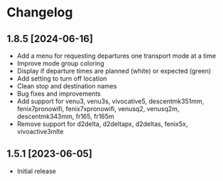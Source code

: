 # Changelog

## 1.8.5 [2024-06-16]

- Add a menu for requesting departures one transport mode at a time
- Improve mode group coloring
- Display if departure times are planned (white) or expected (green)
- Add setting to turn off location
- Clean stop and destination names
- Bug fixes and improvements
- Add support for venu3, venu3s, vivocative5, descentmk351mm, fenix7pronowifi, fenix7xpronowifi, venusq2, venusq2m, descentmk343mm, fr165, fr165m
- Remove support for d2delta, d2deltapx, d2deltas, fenix5x, vivoactive3mlte

## 1.5.1 [2023-06-05]

- Initial release
